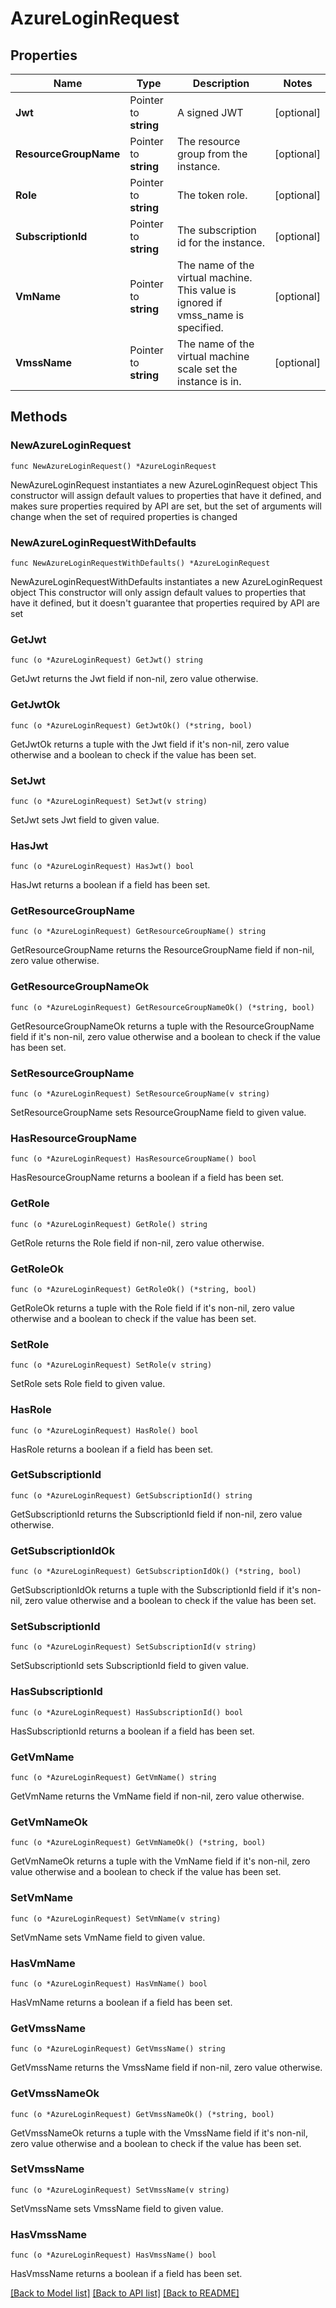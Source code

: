 # AzureLoginRequest


## Properties

Name | Type | Description | Notes
------------ | ------------- | ------------- | -------------
**Jwt** | Pointer to **string** | A signed JWT | [optional] 
**ResourceGroupName** | Pointer to **string** | The resource group from the instance. | [optional] 
**Role** | Pointer to **string** | The token role. | [optional] 
**SubscriptionId** | Pointer to **string** | The subscription id for the instance. | [optional] 
**VmName** | Pointer to **string** | The name of the virtual machine. This value is ignored if vmss_name is specified. | [optional] 
**VmssName** | Pointer to **string** | The name of the virtual machine scale set the instance is in. | [optional] 



## Methods


### NewAzureLoginRequest

`func NewAzureLoginRequest() *AzureLoginRequest`

NewAzureLoginRequest instantiates a new AzureLoginRequest object
This constructor will assign default values to properties that have it defined,
and makes sure properties required by API are set, but the set of arguments
will change when the set of required properties is changed

### NewAzureLoginRequestWithDefaults

`func NewAzureLoginRequestWithDefaults() *AzureLoginRequest`

NewAzureLoginRequestWithDefaults instantiates a new AzureLoginRequest object
This constructor will only assign default values to properties that have it defined,
but it doesn't guarantee that properties required by API are set


### GetJwt

`func (o *AzureLoginRequest) GetJwt() string`

GetJwt returns the Jwt field if non-nil, zero value otherwise.

### GetJwtOk

`func (o *AzureLoginRequest) GetJwtOk() (*string, bool)`

GetJwtOk returns a tuple with the Jwt field if it's non-nil, zero value otherwise
and a boolean to check if the value has been set.

### SetJwt

`func (o *AzureLoginRequest) SetJwt(v string)`

SetJwt sets Jwt field to given value.


### HasJwt

`func (o *AzureLoginRequest) HasJwt() bool`

HasJwt returns a boolean if a field has been set.




### GetResourceGroupName

`func (o *AzureLoginRequest) GetResourceGroupName() string`

GetResourceGroupName returns the ResourceGroupName field if non-nil, zero value otherwise.

### GetResourceGroupNameOk

`func (o *AzureLoginRequest) GetResourceGroupNameOk() (*string, bool)`

GetResourceGroupNameOk returns a tuple with the ResourceGroupName field if it's non-nil, zero value otherwise
and a boolean to check if the value has been set.

### SetResourceGroupName

`func (o *AzureLoginRequest) SetResourceGroupName(v string)`

SetResourceGroupName sets ResourceGroupName field to given value.


### HasResourceGroupName

`func (o *AzureLoginRequest) HasResourceGroupName() bool`

HasResourceGroupName returns a boolean if a field has been set.




### GetRole

`func (o *AzureLoginRequest) GetRole() string`

GetRole returns the Role field if non-nil, zero value otherwise.

### GetRoleOk

`func (o *AzureLoginRequest) GetRoleOk() (*string, bool)`

GetRoleOk returns a tuple with the Role field if it's non-nil, zero value otherwise
and a boolean to check if the value has been set.

### SetRole

`func (o *AzureLoginRequest) SetRole(v string)`

SetRole sets Role field to given value.


### HasRole

`func (o *AzureLoginRequest) HasRole() bool`

HasRole returns a boolean if a field has been set.




### GetSubscriptionId

`func (o *AzureLoginRequest) GetSubscriptionId() string`

GetSubscriptionId returns the SubscriptionId field if non-nil, zero value otherwise.

### GetSubscriptionIdOk

`func (o *AzureLoginRequest) GetSubscriptionIdOk() (*string, bool)`

GetSubscriptionIdOk returns a tuple with the SubscriptionId field if it's non-nil, zero value otherwise
and a boolean to check if the value has been set.

### SetSubscriptionId

`func (o *AzureLoginRequest) SetSubscriptionId(v string)`

SetSubscriptionId sets SubscriptionId field to given value.


### HasSubscriptionId

`func (o *AzureLoginRequest) HasSubscriptionId() bool`

HasSubscriptionId returns a boolean if a field has been set.




### GetVmName

`func (o *AzureLoginRequest) GetVmName() string`

GetVmName returns the VmName field if non-nil, zero value otherwise.

### GetVmNameOk

`func (o *AzureLoginRequest) GetVmNameOk() (*string, bool)`

GetVmNameOk returns a tuple with the VmName field if it's non-nil, zero value otherwise
and a boolean to check if the value has been set.

### SetVmName

`func (o *AzureLoginRequest) SetVmName(v string)`

SetVmName sets VmName field to given value.


### HasVmName

`func (o *AzureLoginRequest) HasVmName() bool`

HasVmName returns a boolean if a field has been set.




### GetVmssName

`func (o *AzureLoginRequest) GetVmssName() string`

GetVmssName returns the VmssName field if non-nil, zero value otherwise.

### GetVmssNameOk

`func (o *AzureLoginRequest) GetVmssNameOk() (*string, bool)`

GetVmssNameOk returns a tuple with the VmssName field if it's non-nil, zero value otherwise
and a boolean to check if the value has been set.

### SetVmssName

`func (o *AzureLoginRequest) SetVmssName(v string)`

SetVmssName sets VmssName field to given value.


### HasVmssName

`func (o *AzureLoginRequest) HasVmssName() bool`

HasVmssName returns a boolean if a field has been set.









[[Back to Model list]](../README.md#documentation-for-models) [[Back to API list]](../README.md#documentation-for-api-endpoints) [[Back to README]](../README.md)


